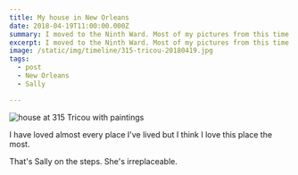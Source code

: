 ```yaml
---
title: My house in New Orleans
date: 2018-04-19T11:00:00.000Z
summary: I moved to the Ninth Ward. Most of my pictures from this time are out of focus.
excerpt: I moved to the Ninth Ward. Most of my pictures from this time are out of focus.
image: /static/img/timeline/315-tricou-20180419.jpg
tags:
  - post 
  - New Orleans
  - Sally

---
```


![house at 315 Tricou with paintings](/static/img/timeline/315-tricou-20180419.jpg "house at 315 Tricou with painting")

I have loved almost every place I've lived but I think I love this place the most.

That's Sally on the steps. She's irreplaceable.